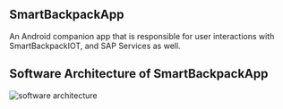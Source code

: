 ## SmartBackpackApp
An Android companion app that is responsible for user interactions with SmartBackpackIOT, and SAP Services as well.

## Software Architecture of SmartBackpackApp
![software architecture](https://github.com/c0j0s/SmartBackpack/blob/master/Documents/3_android_structure.jpeg)
